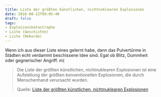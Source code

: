 ```yaml
---
title: Liste der größten künstlichen, nichtnuklearen Explosionen
date: 2016-08-22T09:05:40
draft: false
tags:
- Explosionskatastrophe
- Liste (Geschichte)
- Liste (Rekorde)
---
```


Wenn ich aus dieser Liste eines gelernt habe, dann das Pulvertürme in
Städten echt verdammt beschissene Idee sind. Egal ob Blitz, Dummheit oder
gegnerischer Angriff. m(

> Die Liste der größten künstlichen, nichtnuklearen Explosionen ist eine
> Aufstellung der größten konventionellen Explosionen, die durch
> Menschenhand verursacht wurden.
>
> Quelle: [Liste der größten künstlichen, nichtnuklearen Explosionen](https://de.wikipedia.org/wiki/Liste_der_größten_künstlichen,_nichtnuklearen_Explosionen)
